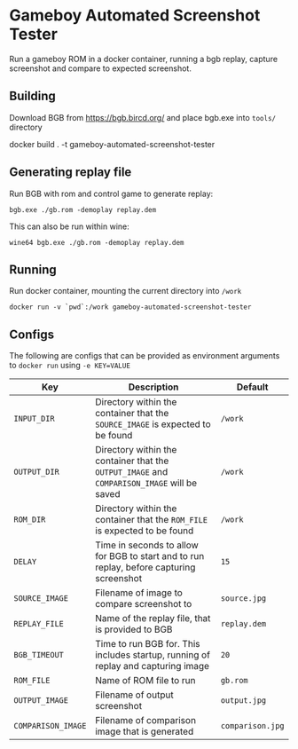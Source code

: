 
# Gameboy Automated Screenshot Tester

Run a gameboy ROM in a docker container, running a bgb replay, capture screenshot and compare to expected screenshot.

## Building

Download BGB from https://bgb.bircd.org/ and place bgb.exe into `tools/` directory

docker build . -t gameboy-automated-screenshot-tester

## Generating replay file

Run BGB with rom and control game to generate replay:

```
bgb.exe ./gb.rom -demoplay replay.dem
```

This can also be run within wine:

```
wine64 bgb.exe ./gb.rom -demoplay replay.dem
```

## Running

Run docker container, mounting the current directory into `/work`

```
docker run -v `pwd`:/work gameboy-automated-screenshot-tester
```

## Configs

The following are configs that can be provided as environment arguments to `docker run` using `-e KEY=VALUE`

| Key  | Description | Default |
--- | --- | --- |
| `INPUT_DIR` | Directory within the container that the `SOURCE_IMAGE` is expected to be found | `/work` |
| `OUTPUT_DIR` | Directory within the container that the `OUTPUT_IMAGE` and `COMPARISON_IMAGE` will be saved | `/work` |
| `ROM_DIR` | Directory within the container that the `ROM_FILE` is expected to be found | `/work` |
| `DELAY` | Time in seconds to allow for BGB to start and to run replay, before capturing screenshot | `15` |
| `SOURCE_IMAGE` | Filename of image to compare screenshot to | `source.jpg` |
| `REPLAY_FILE` | Name of the replay file, that is provided to BGB | `replay.dem` |
| `BGB_TIMEOUT` | Time to run BGB for. This includes startup, running of replay and capturing image | `20` |
| `ROM_FILE` | Name of ROM file to run | `gb.rom` |
| `OUTPUT_IMAGE` | Filename of output screenshot | `output.jpg` |
| `COMPARISON_IMAGE` | Filename of comparison image that is generated | `comparison.jpg` |


